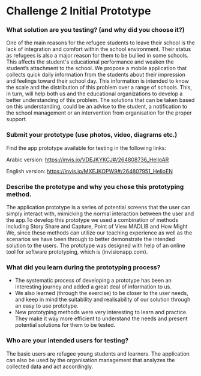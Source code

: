 # Challenge 2 Initial Prototype

### What solution are you testing? (and why did you choose it?)

One of the main reasons for the refugee students to leave their school is the lack of integration and comfort within the school environment. Their status as refugees is also a major reason for them to be bullied in some schools. This affects the student's educational performance and weaken the student’s attachment to the school. We propose a mobile application that collects quick daily information from the students about their impression and feelings toward their school day. This information is intended to know the scale and the distribution of this problem over a range of schools. This, in turn, will help both us and the educational organizations to develop a better understanding of this problem. The solutions that can be taken based on this understanding, could be an advise to the student, a notification to the school management or an intervention from organisation for the proper support.

### Submit your prototype (use photos, video, diagrams etc.)

Find the app prototype available for testing in the following links:

Arabic version:  https://invis.io/VDEJKYKCJ#/264808736_HelloAR

English version:  https://invis.io/MXEJKOPW9#/264807951_HelloEN


### Describe the prototype and why you chose this prototyping method. 

The application prototype is a series of potential screens that the user can simply interact with, mimicking the normal interaction between the user and the app.To develop this prototype we used a combination of methods including Story Share and Capture, Point of View MADLIB and How Might We, since these methods can utilize our teaching experience as well as the scenarios we have been through to better demonstrate the intended solution to the users. The prototype was designed with help of an online tool for software prototyping, which is (invisionapp.com).

### What did you learn during the prototyping process?

- The systematic process of developing a prototype has been an interesting journey and added a great deal of information to us.
- We also learned (through the exercise) to be closer to the user needs, and keep in mind the suitability and realisability of our solution through an easy to use prototype.
- New prototyping methods were very interesting to learn and practice. They make it way more efficient to understand the needs and present potential solutions for them to be tested.


### Who are your intended users for testing?

The basic users are refugee young students and learners. The application can also be used by the organisation management that analyzes the collected data and act accordingly.


